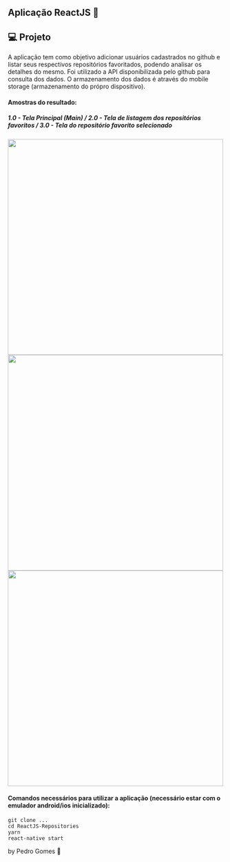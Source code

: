  ## Aplicação ReactJS :rocket:

## :computer: Projeto

A aplicação tem como objetivo adicionar usuários cadastrados no github e listar seus respectivos repositórios favoritados, podendo analisar os detalhes do mesmo. Foi utilizado a API disponibilizada pelo github para consulta dos dados. O armazenamento dos dados é através do mobile storage (armazenamento do própro dispositivo).

#### Amostras do resultado:

##### 1.0 - Tela Principal (Main)  / 2.0 - Tela de listagem dos repositórios favoritos / 3.0 - Tela do repositório favorito selecionado
<div>
<img src="https://user-images.githubusercontent.com/45200253/75474512-e0748600-5975-11ea-91e2-5c5fe7f3633e.png" height="500" width="">
<img src="https://user-images.githubusercontent.com/45200253/75475536-b8862200-5977-11ea-8ffe-123bae849312.png" height="500" width="">
<img src="https://user-images.githubusercontent.com/45200253/75475601-d2276980-5977-11ea-8a24-5eb77325902f.png" height="500" width="">
</div>


#### Comandos necessários para utilizar a aplicação (necessário estar com o emulador android/ios inicializado):
````
git clone ...
cd ReactJS-Repositories
yarn
react-native start
````

by Pedro Gomes :wave:
